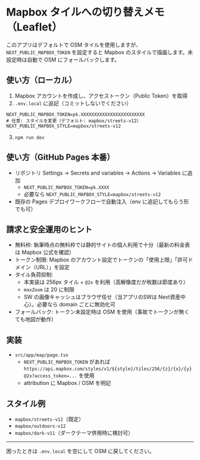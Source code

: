 # Mapbox タイルへの切り替えメモ（Leaflet）

このアプリはデフォルトで OSM タイルを使用しますが、`NEXT_PUBLIC_MAPBOX_TOKEN` を設定すると Mapbox のスタイルで描画します。未設定時は自動で OSM にフォールバックします。

## 使い方（ローカル）
1. Mapbox アカウントを作成し、アクセストークン（Public Token）を取得
2. `.env.local` に追記（コミットしないでください）
```
NEXT_PUBLIC_MAPBOX_TOKEN=pk.XXXXXXXXXXXXXXXXXXXXXXXX
# 任意: スタイルを変更（デフォルト: mapbox/streets-v12）
NEXT_PUBLIC_MAPBOX_STYLE=mapbox/streets-v12
```
3. `npm run dev`

## 使い方（GitHub Pages 本番）
- リポジトリ Settings → Secrets and variables → Actions → Variables に追加
  - `NEXT_PUBLIC_MAPBOX_TOKEN=pk.XXXX`
  - 必要なら `NEXT_PUBLIC_MAPBOX_STYLE=mapbox/streets-v12`
- 既存の Pages デプロイワークフローで自動注入（env に追記してもらう形でも可）

## 請求と安全運用のヒント
- 無料枠: 執筆時点の無料枠では静的サイトの個人利用で十分（最新の料金表は Mapbox 公式を確認）
- トークン制限: Mapbox のアカウント設定でトークンの「使用上限」「許可ドメイン（URL）」を設定
- タイル負荷抑制:
  - 本実装は 256px タイル + `@2x` を利用（高解像度だが枚数は節度あり）
  - `maxZoom` は 20 に制限
  - SW の画像キャッシュはブラウザ任せ（当アプリのSWは Next資産中心）。必要なら domain ごとに無効化可
- フォールバック: トークン未設定時は OSM を使用（事故でトークンが無くても地図が動作）

## 実装
- `src/app/map/page.tsx`
  - `NEXT_PUBLIC_MAPBOX_TOKEN` があれば `https://api.mapbox.com/styles/v1/${style}/tiles/256/{z}/{x}/{y}@2x?access_token=...` を使用
  - attribution に Mapbox / OSM を明記

## スタイル例
- `mapbox/streets-v12`（既定）
- `mapbox/outdoors-v12`
- `mapbox/dark-v11`（ダークテーマ併用時に検討可）

---
困ったときは `.env.local` を空にして OSM に戻してください。

